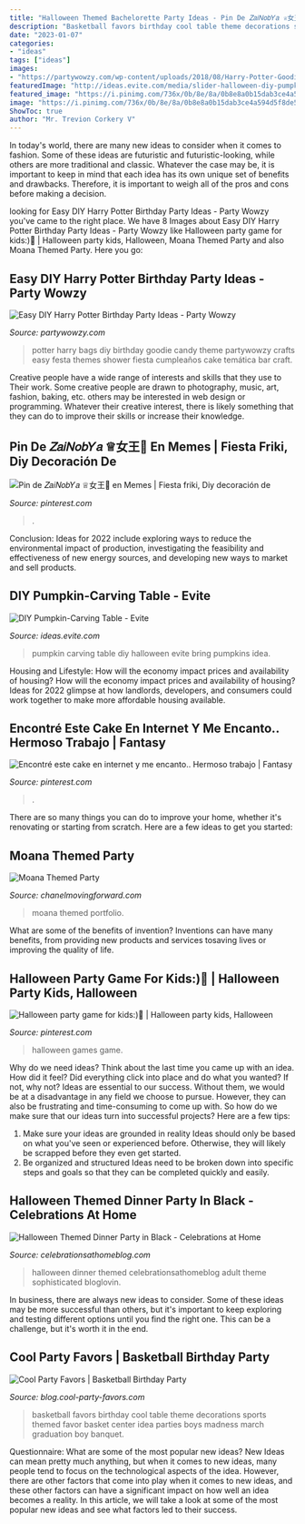 ```yaml
---
title: "Halloween Themed Bachelorette Party Ideas - Pin De ‏𝑍𝑎𝑖𝑁𝑜𝑏𝑌𝑎 ♕女王🧬 En Memes"
description: "Basketball favors birthday cool table theme decorations sports themed favor basket center idea parties boys madness march graduation boy banquet"
date: "2023-01-07"
categories:
- "ideas"
tags: ["ideas"]
images:
- "https://partywowzy.com/wp-content/uploads/2018/08/Harry-Potter-Goodie-Bags.jpg"
featuredImage: "http://ideas.evite.com/media/slider-halloween-diy-pumpkin-carving-table-ahp.jpg"
featured_image: "https://i.pinimg.com/736x/0b/8e/8a/0b8e8a0b15dab3ce4a594d5f8de5d185.jpg"
image: "https://i.pinimg.com/736x/0b/8e/8a/0b8e8a0b15dab3ce4a594d5f8de5d185.jpg"
ShowToc: true
author: "Mr. Trevion Corkery V"
---
```



In today's world, there are many new ideas to consider when it comes to fashion. Some of these ideas are futuristic and futuristic-looking, while others are more traditional and classic. Whatever the case may be, it is important to keep in mind that each idea has its own unique set of benefits and drawbacks. Therefore, it is important to weigh all of the pros and cons before making a decision.

	

		
looking for Easy DIY Harry Potter Birthday Party Ideas - Party Wowzy you've came to the right place. We have 8 Images about Easy DIY Harry Potter Birthday Party Ideas - Party Wowzy like Halloween party game for kids:)🎃 | Halloween party kids, Halloween, Moana Themed Party and also Moana Themed Party. Here you go:
		
    
## Easy DIY Harry Potter Birthday Party Ideas - Party Wowzy

<img loading=lazy src="https://partywowzy.com/wp-content/uploads/2018/08/Harry-Potter-Goodie-Bags.jpg" onerror="this.onerror=null;this.src='https://tse3.mm.bing.net/th?id=OIP.dGlv5rFtLGOTjznlrfec2gHaJ4&amp;pid=15.1';" alt="Easy DIY Harry Potter Birthday Party Ideas - Party Wowzy">

_Source: partywowzy.com_

>potter harry bags diy birthday goodie candy theme partywowzy crafts easy festa themes shower fiesta cumpleaños cake temática bar craft. 

	

Creative people have a wide range of interests and skills that they use to Their work. Some creative people are drawn to photography, music, art, fashion, baking, etc. others may be interested in web design or programming. Whatever their creative interest, there is likely something that they can do to improve their skills or increase their knowledge.

    
## Pin De ‏𝑍𝑎𝑖𝑁𝑜𝑏𝑌𝑎 ♕女王🧬 En Memes | Fiesta Friki, Diy Decoración De

<img loading=lazy src="https://i.pinimg.com/736x/0b/8e/8a/0b8e8a0b15dab3ce4a594d5f8de5d185.jpg" onerror="this.onerror=null;this.src='https://tse3.mm.bing.net/th?id=OIP.k_LpSqmfmpFCvw68NuDIdgHaKS&amp;pid=15.1';" alt="Pin de ‏𝑍𝑎𝑖𝑁𝑜𝑏𝑌𝑎 ♕女王🧬 en Memes | Fiesta friki, Diy decoración de">

_Source: pinterest.com_

>. 

	

Conclusion:
Ideas for 2022 include exploring ways to reduce the environmental impact of production, investigating the feasibility and effectiveness of new energy sources, and developing new ways to market and sell products.

    
## DIY Pumpkin-Carving Table - Evite

<img loading=lazy src="http://ideas.evite.com/media/slider-halloween-diy-pumpkin-carving-table-ahp.jpg" onerror="this.onerror=null;this.src='https://tse1.mm.bing.net/th?id=OIP.6nNTZ38OIYjG-wQBxAbSmAHaE8&amp;pid=15.1';" alt="DIY Pumpkin-Carving Table - Evite">

_Source: ideas.evite.com_

>pumpkin carving table diy halloween evite bring pumpkins idea. 

	

Housing and Lifestyle: How will the economy impact prices and availability of housing?
How will the economy impact prices and availability of housing? 
Ideas for 2022 glimpse at how landlords, developers, and consumers could work together to make more affordable housing available.

    
## Encontré Este Cake En Internet Y Me Encanto.. Hermoso Trabajo | Fantasy

<img loading=lazy src="https://i.pinimg.com/736x/a4/9c/39/a49c392a1c164c20c8ab43affc646b7d--yummy-cakes-cute-cakes.jpg" onerror="this.onerror=null;this.src='https://tse4.mm.bing.net/th?id=OIP.JoIPgxPZvcTCue1jyCOVtgHaLp&amp;pid=15.1';" alt="Encontré este cake en internet y me encanto.. Hermoso trabajo | Fantasy">

_Source: pinterest.com_

>. 

	

There are so many things you can do to improve your home, whether it's renovating or starting from scratch. Here are a few ideas to get you started:

    
## Moana Themed Party

<img loading=lazy src="https://chanelmovingforward.com/wp-content/uploads/2017/05/wsi-imageoptim-moana-punch.jpg" onerror="this.onerror=null;this.src='https://tse3.mm.bing.net/th?id=OIP.c5P2UzIsIUlQCOIQ45LwxQHaLL&amp;pid=15.1';" alt="Moana Themed Party">

_Source: chanelmovingforward.com_

>moana themed portfolio. 

	

What are some of the benefits of invention?
Inventions can have many benefits, from providing new products and services tosaving lives or improving the quality of life.

    
## Halloween Party Game For Kids:)🎃 | Halloween Party Kids, Halloween

<img loading=lazy src="https://i.pinimg.com/736x/b0/08/5a/b0085a01bc027c2faba24cbc9f063929--halloween-party-games-party-games-for-kids.jpg" onerror="this.onerror=null;this.src='https://tse2.mm.bing.net/th?id=OIP.P71WzL2Voi0pgofRUv5sbwHaJ3&amp;pid=15.1';" alt="Halloween party game for kids:)🎃 | Halloween party kids, Halloween">

_Source: pinterest.com_

>halloween games game. 

	

Why do we need ideas?
Think about the last time you came up with an idea. How did it feel? Did everything click into place and do what you wanted? If not, why not?
Ideas are essential to our success. Without them, we would be at a disadvantage in any field we choose to pursue. However, they can also be frustrating and time-consuming to come up with. So how do we make sure that our ideas turn into successful projects? Here are a few tips: 

1) Make sure your ideas are grounded in reality 
Ideas should only be based on what you've seen or experienced before. Otherwise, they will likely be scrapped before they even get started. 
2) Be organized and structured 
Ideas need to be broken down into specific steps and goals so that they can be completed quickly and easily.

    
## Halloween Themed Dinner Party In Black - Celebrations At Home

<img loading=lazy src="https://celebrationsathomeblog.com/wp-content/uploads/2017/09/halloween-dinner-party.jpg" onerror="this.onerror=null;this.src='https://tse2.mm.bing.net/th?id=OIP.3uYt2VeItEFYMznRzHHVggHaLH&amp;pid=15.1';" alt="Halloween Themed Dinner Party in Black - Celebrations at Home">

_Source: celebrationsathomeblog.com_

>halloween dinner themed celebrationsathomeblog adult theme sophisticated bloglovin. 

	

In business, there are always new ideas to consider. Some of these ideas may be more successful than others, but it's important to keep exploring and testing different options until you find the right one. This can be a challenge, but it's worth it in the end.

    
## Cool Party Favors | Basketball Birthday Party

<img loading=lazy src="http://blog.cool-party-favors.com/wp-content/uploads/2012/09/Basketball-Favors-739x1024.jpg" onerror="this.onerror=null;this.src='https://tse1.mm.bing.net/th?id=OIP.dgGt56amOblsK2ME3TWaKQHaKQ&amp;pid=15.1';" alt="Cool Party Favors | Basketball Birthday Party">

_Source: blog.cool-party-favors.com_

>basketball favors birthday cool table theme decorations sports themed favor basket center idea parties boys madness march graduation boy banquet. 

	

Questionnaire: What are some of the most popular new ideas?
New Ideas can mean pretty much anything, but when it comes to new ideas, many people tend to focus on the technological aspects of the idea. However, there are other factors that come into play when it comes to new ideas, and these other factors can have a significant impact on how well an idea becomes a reality. In this article, we will take a look at some of the most popular new ideas and see what factors led to their success.

